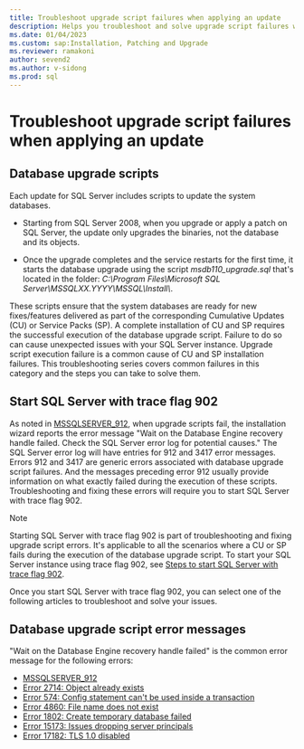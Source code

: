```yaml
---
title: Troubleshoot upgrade script failures when applying an update
description: Helps you troubleshoot and solve upgrade script failures when you apply an update.
ms.date: 01/04/2023
ms.custom: sap:Installation, Patching and Upgrade
ms.reviewer: ramakoni
author: sevend2
ms.author: v-sidong
ms.prod: sql
---
```


# Troubleshoot upgrade script failures when applying an update

## Database upgrade scripts

Each update for SQL Server includes scripts to update the system databases.  

- Starting from SQL Server 2008, when you upgrade or apply a patch on SQL Server, the update only upgrades the binaries, not the database and its objects.  

- Once the upgrade completes and the service restarts for the first time, it starts the database upgrade using the script *msdb110_upgrade.sql* that's located in the folder: *C:\Program Files\Microsoft SQL Server\MSSQLXX.YYYY\MSSQL\Install\\*.

These scripts ensure that the system databases are ready for new fixes/features delivered as part of the corresponding Cumulative Updates (CU) or Service Packs (SP). A complete installation of CU and SP requires the successful execution of the database upgrade script. Failure to do so can cause unexpected issues with your SQL Server instance. Upgrade script execution failure is a common cause of CU and SP installation failures. This troubleshooting series covers common failures in this category and the steps you can take to solve them.

## Start SQL Server with trace flag 902

As noted in [MSSQLSERVER_912](/sql/relational-databases/errors-events/mssqlserver-912-database-engine-error), when upgrade scripts fail, the installation wizard reports the error message "Wait on the Database Engine recovery handle failed. Check the SQL Server error log for potential causes." The SQL Server error log will have entries for 912 and 3417 error messages. Errors 912 and 3417 are generic errors associated with database upgrade script failures. And the messages preceding error 912 usually provide information on what exactly failed during the execution of these scripts. Troubleshooting and fixing these errors will require you to start SQL Server with trace flag 902.

> [!NOTE]
> Starting SQL Server with trace flag 902 is part of troubleshooting and fixing upgrade script errors. It's applicable to all the scenarios where a CU or SP fails during the execution of the database upgrade script. To start your SQL Server instance using trace flag 902, see [Steps to start SQL Server with trace flag 902](/sql/relational-databases/errors-events/mssqlserver-912-database-engine-error#steps-to-start--with-trace-flag-902).

Once you start SQL Server with trace flag 902, you can select one of the following articles to troubleshoot and solve your issues.

## Database upgrade script error messages

"Wait on the Database Engine recovery handle failed" is the common error message for the following errors:

- [MSSQLSERVER_912](/sql/relational-databases/errors-events/mssqlserver-912-database-engine-error)
- [Error 2714: Object already exists](upgrade-fails-error-code-2714.md)
- [Error 574: Config statement can't be used inside a transaction](upgrade-fails-error-code-574.md)
- [Error 4860: File name does not exist](link)
- [Error 1802: Create temporary database failed](upgrade-fails-errors-598-1802.md)
- [Error 15173: Issues dropping server principals](link)
- [Error 17182: TLS 1.0 disabled](link)
